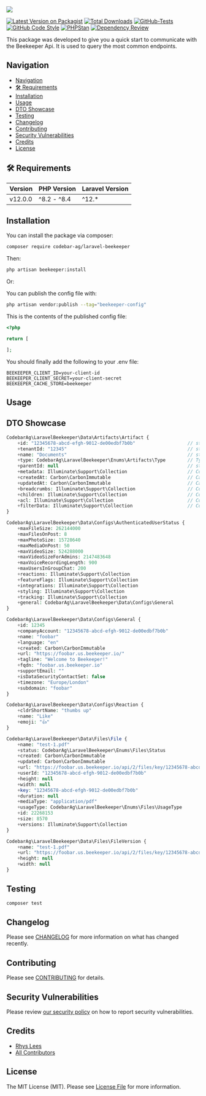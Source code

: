 <img src="https://banners.beyondco.de/Laravel%20Beekeeper.png?theme=light&packageManager=composer+require&packageName=codebar-ag%2Flaravel-beekeeper&pattern=circuitBoard&style=style_1&description=An+opinionated+way+to+integrate+Beekeeper+with+Laravel&md=1&showWatermark=0&fontSize=175px&images=photograph">



[![Latest Version on Packagist](https://img.shields.io/packagist/v/codebar-ag/laravel-beekeeper.svg?style=flat-square)](https://packagist.org/packages/codebar-ag/laravel-beekeeper)
[![Total Downloads](https://img.shields.io/packagist/dt/codebar-ag/laravel-beekeeper.svg?style=flat-square)](https://packagist.org/packages/codebar-ag/laravel-beekeeper)
[![GitHub-Tests](https://github.com/codebar-ag/laravel-beekeeper/actions/workflows/run-tests.yml/badge.svg?branch=main)](https://github.com/codebar-ag/laravel-beekeeper/actions/workflows/run-tests.yml)
[![GitHub Code Style](https://github.com/codebar-ag/laravel-beekeeper/actions/workflows/fix-php-code-style-issues.yml/badge.svg?branch=main)](https://github.com/codebar-ag/laravel-beekeeper/actions/workflows/fix-php-code-style-issues.yml)
[![PHPStan](https://github.com/codebar-ag/laravel-beekeeper/actions/workflows/phpstan.yml/badge.svg)](https://github.com/codebar-ag/laravel-beekeeper/actions/workflows/phpstan.yml)
[![Dependency Review](https://github.com/codebar-ag/laravel-beekeeper/actions/workflows/dependency-review.yml/badge.svg)](https://github.com/codebar-ag/laravel-beekeeper/actions/workflows/dependency-review.yml)

This package was developed to give you a quick start to communicate with the
Beekeeper Api. It is used to query the most common endpoints.

## Navigation
<!-- TOC -->
  * [Navigation](#navigation)
  * [🛠 Requirements](#-requirements)
  * [Installation](#installation)
  * [Usage](#usage)
  * [DTO Showcase](#dto-showcase)
  * [Testing](#testing)
  * [Changelog](#changelog)
  * [Contributing](#contributing)
  * [Security Vulnerabilities](#security-vulnerabilities)
  * [Credits](#credits)
  * [License](#license)
<!-- TOC -->

## 🛠 Requirements

| Version | PHP Version | Laravel Version |
|---------|-------------|-----------------|
| v12.0.0 | ^8.2 - ^8.4 | ^12.*           |

## Installation

You can install the package via composer:

```bash
composer require codebar-ag/laravel-beekeeper
```

Then:

```bash
php artisan beekeeper:install
```


Or:

You can publish the config file with:

```bash
php artisan vendor:publish --tag="beekeeper-config"
```

This is the contents of the published config file:

```php
<?php

return [

];
```

You should finally add the following to your .env file:

```env
BEEKEEPER_CLIENT_ID=your-client-id
BEEKEEPER_CLIENT_SECRET=your-client-secret
BEEKEEPER_CACHE_STORE=beekeeper
```

## Usage

## DTO Showcase

```php
CodebarAg\LaravelBeekeeper\Data\Artifacts\Artifact {
    +id: "12345678-abcd-efgh-9012-de00edbf7b0b"                   // string
    +tenantId: "12345"                                            // string
    +name: "Documents"                                            // string
    +type: CodebarAg\LaravelBeekeeper\Enums\Artifacts\Type        // Type
    +parentId: null                                               // string|null
    +metadata: Illuminate\Support\Collection                      // Collection
    +createdAt: Carbon\CarbonImmutable                            // CarbonImmutable
    +updatedAt: Carbon\CarbonImmutable                            // CarbonImmutable
    +breadcrumbs: Illuminate\Support\Collection                   // Collection
    +children: Illuminate\Support\Collection                      // Collection
    +acl: Illuminate\Support\Collection                           // Collection
    +filterData: Illuminate\Support\Collection                    // Collection
}
```

```php
CodebarAg\LaravelBeekeeper\Data\Configs\AuthenticatedUserStatus {
    +maxFileSize: 262144000                                             // int|null
    +maxFilesOnPost: 8                                                  // int|null
    +maxPhotoSize: 15728640                                             // int|null
    +maxMediaOnPost: 50                                                 // int|null
    +maxVideoSize: 524288000                                            // int|null
    +maxVideoSizeForAdmins: 2147483648                                  // int|null
    +maxVoiceRecordingLength: 900                                       // int|null
    +maxUsersInGroupChat: 200                                           // int|null
    +reactions: Illuminate\Support\Collection                           // Collection|null
    +featureFlags: Illuminate\Support\Collection                        // Collection|null
    +integrations: Illuminate\Support\Collection                        // Collection|null
    +styling: Illuminate\Support\Collection                             // Collection|null
    +tracking: Illuminate\Support\Collection                            // Collection|null   
    +general: CodebarAg\LaravelBeekeeper\Data\Configs\General           // General|null
}
```

```php
CodebarAg\LaravelBeekeeper\Data\Configs\General {
    +id: 12345                                                          // int
    +companyAccount: "12345678-abcd-efgh-9012-de00edbf7b0b"             // string
    +name: "foobar"                                                     // string
    +language: "en"                                                     // string
    +created: Carbon\CarbonImmutable                                    // CarbonImmutable
    +url: "https://foobar.us.beekeeper.io/"                             // string
    +tagline: "Welcome to Beekeeper!"                                   // string
    +fqdn: "foobar.us.beekeeper.io"                                     // string
    +supportEmail: ""                                                   // string
    +isDataSecurityContactSet: false                                    // bool
    +timezone: "Europe/London"                                          // string    
    +subdomain: "foobar"                                                // string
}
```

```php
CodebarAg\LaravelBeekeeper\Data\Configs\Reaction {
    +cldrShortName: "thumbs up"                                         // string
    +name: "Like"                                                       // string
    +emoji: "👍"                                                        // string
}
```

```php
CodebarAg\LaravelBeekeeper\Data\Files\File {
    +name: "test-1.pdf"                                                                               // string
    +status: CodebarAg\LaravelBeekeeper\Enums\Files\Status                                            // Status|null
    +created: Carbon\CarbonImmutable                                                                  // CarbonImmutable
    +updated: Carbon\CarbonImmutable                                                                  // CarbonImmutable
    +url: "https://foobar.us.beekeeper.io/api/2/files/key/12345678-abcd-efgh-9012-de00edbf7b0b"       // string
    +userId: "12345678-abcd-efgh-9012-de00edbf7b0b"                                                   // string
    +height: null                                                                                     // int|null
    +width: null                                                                                      // int|null
    +key: "12345678-abcd-efgh-9012-de00edbf7b0b"                                                      // string
    +duration: null                                                                                   // int|null
    +mediaType: "application/pdf"                                                                     // string
    +usageType: CodebarAg\LaravelBeekeeper\Enums\Files\UsageType                                      // UsageType
    +id: 22268153                                                                                     // int                                 
    +size: 8570                                                                                       // int
    +versions: Illuminate\Support\Collection                                                          // Collection
}
```

```php
CodebarAg\LaravelBeekeeper\Data\Files\FileVersion {
    +name: "test-1.pdf"                                                                               // string
    +url: "https://foobar.us.beekeeper.io/api/2/files/key/12345678-abcd-efgh-9012-de00edbf7b0b"      // string
    +height: null                                                                                     // int|null
    +width: null                                                                                      // int|null
}
```
    


## Testing

```bash
composer test
```

## Changelog

Please see [CHANGELOG](CHANGELOG.md) for more information on what has changed recently.

## Contributing

Please see [CONTRIBUTING](CONTRIBUTING.md) for details.

## Security Vulnerabilities

Please review [our security policy](../../security/policy) on how to report security vulnerabilities.

## Credits

- [Rhys Lees](https://github.com/RhysLees)
- [All Contributors](../../contributors)

## License

The MIT License (MIT). Please see [License File](LICENSE.md) for more information.
